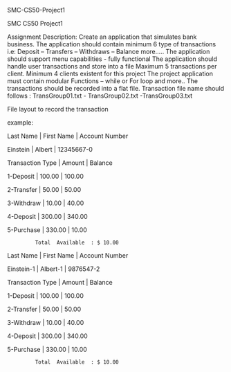 SMC-CS50-Project1

SMC CS50 Project1

Assignment Description: Create an application that simulates bank business.
The application should contain minimum 6 type of transactions i.e: Deposit – Transfers – Withdraws – Balance more….. The application should support menu capabilities - fully functional The application should handle user transactions and store into a file Maximum 5 transactions per client. Minimum 4 clients existent for this project The project application must contain modular Functions – while or For loop and more.. The transactions should be recorded into a flat file. Transaction file name should follows : TransGroup01.txt - TransGroup02.txt -TransGroup03.txt

File layout to record the transaction

example:

Last Name | First Name | Account Number

Einstein | Albert | 12345667-0

Transaction Type | Amount | Balance

1-Deposit | 100.00 | 100.00

2-Transfer | 50.00 | 50.00

3-Withdraw | 10.00 | 40.00

4-Deposit | 300.00 | 340.00

5-Purchase | 330.00 | 10.00

             Total  Available  : $ 10.00
Last Name | First Name | Account Number

Einstein-1 | Albert-1 | 9876547-2

Transaction Type | Amount | Balance

1-Deposit | 100.00 | 100.00

2-Transfer | 50.00 | 50.00

3-Withdraw | 10.00 | 40.00

4-Deposit | 300.00 | 340.00

5-Purchase | 330.00 | 10.00

             Total  Available  : $ 10.00
